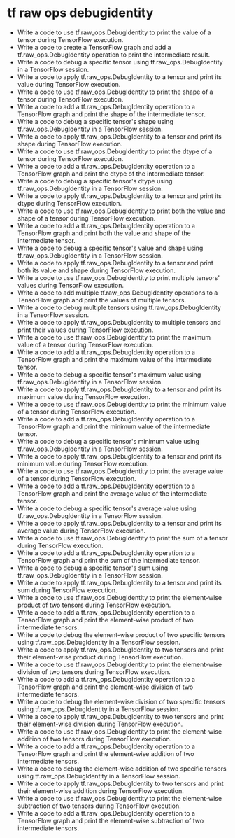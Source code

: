 # tf raw ops debugidentity

- Write a code to use tf.raw_ops.DebugIdentity to print the value of a tensor during TensorFlow execution.
- Write a code to create a TensorFlow graph and add a tf.raw_ops.DebugIdentity operation to print the intermediate result.
- Write a code to debug a specific tensor using tf.raw_ops.DebugIdentity in a TensorFlow session.
- Write a code to apply tf.raw_ops.DebugIdentity to a tensor and print its value during TensorFlow execution.
- Write a code to use tf.raw_ops.DebugIdentity to print the shape of a tensor during TensorFlow execution.
- Write a code to add a tf.raw_ops.DebugIdentity operation to a TensorFlow graph and print the shape of the intermediate tensor.
- Write a code to debug a specific tensor's shape using tf.raw_ops.DebugIdentity in a TensorFlow session.
- Write a code to apply tf.raw_ops.DebugIdentity to a tensor and print its shape during TensorFlow execution.
- Write a code to use tf.raw_ops.DebugIdentity to print the dtype of a tensor during TensorFlow execution.
- Write a code to add a tf.raw_ops.DebugIdentity operation to a TensorFlow graph and print the dtype of the intermediate tensor.
- Write a code to debug a specific tensor's dtype using tf.raw_ops.DebugIdentity in a TensorFlow session.
- Write a code to apply tf.raw_ops.DebugIdentity to a tensor and print its dtype during TensorFlow execution.
- Write a code to use tf.raw_ops.DebugIdentity to print both the value and shape of a tensor during TensorFlow execution.
- Write a code to add a tf.raw_ops.DebugIdentity operation to a TensorFlow graph and print both the value and shape of the intermediate tensor.
- Write a code to debug a specific tensor's value and shape using tf.raw_ops.DebugIdentity in a TensorFlow session.
- Write a code to apply tf.raw_ops.DebugIdentity to a tensor and print both its value and shape during TensorFlow execution.
- Write a code to use tf.raw_ops.DebugIdentity to print multiple tensors' values during TensorFlow execution.
- Write a code to add multiple tf.raw_ops.DebugIdentity operations to a TensorFlow graph and print the values of multiple tensors.
- Write a code to debug multiple tensors using tf.raw_ops.DebugIdentity in a TensorFlow session.
- Write a code to apply tf.raw_ops.DebugIdentity to multiple tensors and print their values during TensorFlow execution.
- Write a code to use tf.raw_ops.DebugIdentity to print the maximum value of a tensor during TensorFlow execution.
- Write a code to add a tf.raw_ops.DebugIdentity operation to a TensorFlow graph and print the maximum value of the intermediate tensor.
- Write a code to debug a specific tensor's maximum value using tf.raw_ops.DebugIdentity in a TensorFlow session.
- Write a code to apply tf.raw_ops.DebugIdentity to a tensor and print its maximum value during TensorFlow execution.
- Write a code to use tf.raw_ops.DebugIdentity to print the minimum value of a tensor during TensorFlow execution.
- Write a code to add a tf.raw_ops.DebugIdentity operation to a TensorFlow graph and print the minimum value of the intermediate tensor.
- Write a code to debug a specific tensor's minimum value using tf.raw_ops.DebugIdentity in a TensorFlow session.
- Write a code to apply tf.raw_ops.DebugIdentity to a tensor and print its minimum value during TensorFlow execution.
- Write a code to use tf.raw_ops.DebugIdentity to print the average value of a tensor during TensorFlow execution.
- Write a code to add a tf.raw_ops.DebugIdentity operation to a TensorFlow graph and print the average value of the intermediate tensor.
- Write a code to debug a specific tensor's average value using tf.raw_ops.DebugIdentity in a TensorFlow session.
- Write a code to apply tf.raw_ops.DebugIdentity to a tensor and print its average value during TensorFlow execution.
- Write a code to use tf.raw_ops.DebugIdentity to print the sum of a tensor during TensorFlow execution.
- Write a code to add a tf.raw_ops.DebugIdentity operation to a TensorFlow graph and print the sum of the intermediate tensor.
- Write a code to debug a specific tensor's sum using tf.raw_ops.DebugIdentity in a TensorFlow session.
- Write a code to apply tf.raw_ops.DebugIdentity to a tensor and print its sum during TensorFlow execution.
- Write a code to use tf.raw_ops.DebugIdentity to print the element-wise product of two tensors during TensorFlow execution.
- Write a code to add a tf.raw_ops.DebugIdentity operation to a TensorFlow graph and print the element-wise product of two intermediate tensors.
- Write a code to debug the element-wise product of two specific tensors using tf.raw_ops.DebugIdentity in a TensorFlow session.
- Write a code to apply tf.raw_ops.DebugIdentity to two tensors and print their element-wise product during TensorFlow execution.
- Write a code to use tf.raw_ops.DebugIdentity to print the element-wise division of two tensors during TensorFlow execution.
- Write a code to add a tf.raw_ops.DebugIdentity operation to a TensorFlow graph and print the element-wise division of two intermediate tensors.
- Write a code to debug the element-wise division of two specific tensors using tf.raw_ops.DebugIdentity in a TensorFlow session.
- Write a code to apply tf.raw_ops.DebugIdentity to two tensors and print their element-wise division during TensorFlow execution.
- Write a code to use tf.raw_ops.DebugIdentity to print the element-wise addition of two tensors during TensorFlow execution.
- Write a code to add a tf.raw_ops.DebugIdentity operation to a TensorFlow graph and print the element-wise addition of two intermediate tensors.
- Write a code to debug the element-wise addition of two specific tensors using tf.raw_ops.DebugIdentity in a TensorFlow session.
- Write a code to apply tf.raw_ops.DebugIdentity to two tensors and print their element-wise addition during TensorFlow execution.
- Write a code to use tf.raw_ops.DebugIdentity to print the element-wise subtraction of two tensors during TensorFlow execution.
- Write a code to add a tf.raw_ops.DebugIdentity operation to a TensorFlow graph and print the element-wise subtraction of two intermediate tensors.